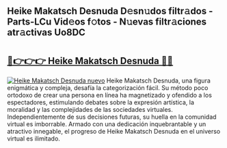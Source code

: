 ## Heike Makatsch Desnuda D𝚎sn𝚞dos filtr𝚊dos - Parts-LCu Vid𝚎os f𝚘tos - N𝚞evas filtr𝚊ciones atr𝚊ctivas Uo8DC

# <h2><a href="http://mbatjyc.tromn.icu/?c=Heike+Makatsch+Desnuda">🔗👉👉👉 Heike Makatsch Desnuda 🔗🔗</a></h2>

[![Heike Makatsch Desnuda nuevo](https://i.imgur.com/pEAQMta.gif)](http://mbatjyc.tromn.icu/?c=Heike+Makatsch+Desnuda)
Heike Makatsch Desnuda, una figura enigmática y compleja, desafía la categorización fácil. Su método poco ortodoxo de crear una persona en línea ha magnetizado y ofendido a los espectadores, estimulando debates sobre la expresión artística, la moralidad y las complejidades de las sociedades virtuales. Independientemente de sus decisiones futuras, su huella en la comunidad virtual es imborrable. Armado con una dedicación inquebrantable y un atractivo innegable, el progreso de Heike Makatsch Desnuda en el universo virtual es ilimitado.
